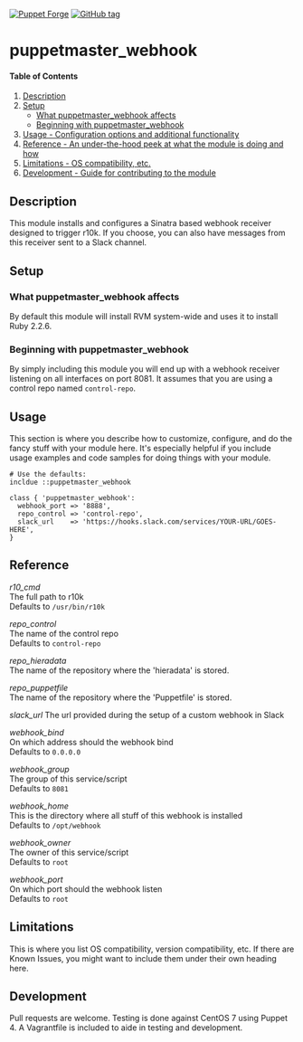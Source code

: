 [![Puppet Forge][pf-img]][pf-link]
[![GitHub tag][gh-tag-img]][gh-link]

# puppetmaster_webhook

#### Table of Contents

1. [Description](#description)
2. [Setup](#setup)
    * [What puppetmaster_webhook affects](#what-puppetmaster_webhook-affects)
    * [Beginning with puppetmaster_webhook](#beginning-with-puppetmaster_webhook)
3. [Usage - Configuration options and additional functionality](#usage)
4. [Reference - An under-the-hood peek at what the module is doing and how](#reference)
5. [Limitations - OS compatibility, etc.](#limitations)
6. [Development - Guide for contributing to the module](#development)

## Description

This module installs and configures a Sinatra based webhook receiver designed to
trigger r10k. If you choose, you can also have messages from this receiver sent to
a Slack channel.

## Setup

### What puppetmaster_webhook affects

By default this module will install RVM system-wide and uses it to install Ruby 2.2.6.

### Beginning with puppetmaster_webhook

By simply including this module you will end up with a webhook receiver listening
on all interfaces on port 8081. It assumes that you are using a control repo named
`control-repo`.

## Usage

This section is where you describe how to customize, configure, and do the
fancy stuff with your module here. It's especially helpful if you include usage
examples and code samples for doing things with your module.

```puppet
# Use the defaults:
incldue ::puppetmaster_webhook
```

```puppet
class { 'puppetmaster_webhook':
  webhook_port => '8888',
  repo_control => 'control-repo',
  slack_url    => 'https://hooks.slack.com/services/YOUR-URL/GOES-HERE',
}
```

## Reference

*r10_cmd*  
The full path to r10k  
Defaults to `/usr/bin/r10k`

*repo_control*  
The name of the control repo  
Defaults to `control-repo`

*repo_hieradata*  
The name of the repository where the 'hieradata' is stored.

*repo_puppetfile*  
The name of the repository where the 'Puppetfile' is stored.

*slack_url*
The url provided during the setup of a custom webhook in Slack

*webhook_bind*  
On which address should the webhook bind  
Defaults to `0.0.0.0`

*webhook_group*  
The group of this service/script  
Defaults to `8081`

*webhook_home*  
This is the directory where all stuff of this webhook is installed  
Defaults to `/opt/webhook`

*webhook_owner*  
The owner of this service/script  
Defaults to `root`

*webhook_port*  
On which port should the webhook listen  
Defaults to `root`

## Limitations

This is where you list OS compatibility, version compatibility, etc. If there
are Known Issues, you might want to include them under their own heading here.

## Development

Pull requests are welcome. Testing is done against CentOS 7 using Puppet 4.
A Vagrantfile is included to aide in testing and development.


[gh-tag-img]: https://img.shields.io/github/tag/genebean/genebean-puppetmaster_webhook.svg
[gh-link]: https://github.com/genebean/genebean-puppetmaster_webhook
[pf-img]: https://img.shields.io/puppetforge/v/genebean/puppetmaster_webhook.svg
[pf-link]: https://forge.puppetlabs.com/genebean/puppetmaster_webhook
[travis-ci]: https://travis-ci.org/genebean/genebean-puppetmaster_webhook
[travis-img-master]: https://img.shields.io/travis/genebean/genebean-puppetmaster_webhook/master.svg
